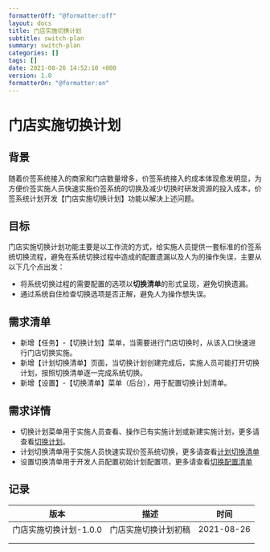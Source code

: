 ```yaml
---
formatterOff: "@formatter:off"
layout: docs
title: 门店实施切换计划
subtitle: switch-plan 
summary: switch-plan
categories: [] 
tags: [] 
date: 2021-08-26 14:52:10 +800 
version: 1.0
formatterOn: "@formatter:on"
---
```


# 门店实施切换计划



## 背景

随着价签系统接入的商家和门店数量增多，价签系统接入的成本体现愈发明显，为方便价签实施人员快速实施价签系统的切换及减少切换时研发资源的投入成本，价签系统计划开发【门店实施切换计划】功能以解决上述问题。

## 目标

门店实施切换计划功能主要是以工作流的方式，给实施人员提供一套标准的价签系统切换流程，避免在系统切换过程中造成的配置遗漏以及人为的操作失误，主要从以下几个点出发：

* 将系统切换过程的需要配置的选项以**切换清单**的形式呈现，避免切换遗漏。
* 通过系统自住检查切换选项是否正解，避免人为操作想失误。

## 需求清单

* 新增【任务】-【切换计划】菜单，当需要进行门店切换时，从该入口快速进行门店切换实施。
* 新增【计划切换清单】页面，当切换计划创建完成后，实施人员可能打开切换计划，按照切换清单逐一完成系统切换。
* 新增【设置】-【切换清单】菜单（后台），用于配置切换计划清单。

## 需求详情

* 切换计划菜单用于实施人员查看、操作已有实施计划或新建实施计划，更多请查看[切换计划](../task/switch-plan)。
* 计划切换清单用于实施人员快速实现价签系统切换，更多请查看[计划切换清单](../task/switch-plan/switch-list)
* 设置切换清单用于开发人员配置初始计划配置项，更多请查看[切换配置清单](../settings/switch-item)



## 记录

| 版本                   | 描述                 | 时间       |
| ---------------------- | -------------------- | ---------- |
| 门店实施切换计划-1.0.0 | 门店实施切换计划初稿 | 2021-08-26 |
|                        |                      |            |
|                        |                      |            |

